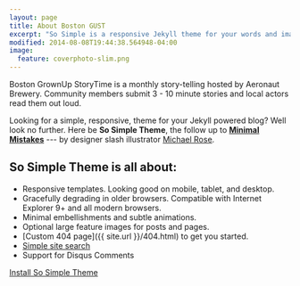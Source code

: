 ```yaml
---
layout: page
title: About Boston GUST
excerpt: "So Simple is a responsive Jekyll theme for your words and images."
modified: 2014-08-08T19:44:38.564948-04:00
image:
  feature: coverphoto-slim.png
---
```


Boston GrownUp StoryTime is a monthly story-telling hosted by Aeronaut Brewery. Community members submit 3 - 10 minute stories and local actors read them out loud.

Looking for a simple, responsive, theme for your Jekyll powered blog? Well look no further. Here be **So Simple Theme**, the follow up to [**Minimal Mistakes**](http://mmistakes.github.io/minimal-mistakes) --- by designer slash illustrator [Michael Rose](http://mademistakes.com).

## So Simple Theme is all about:

* Responsive templates. Looking good on mobile, tablet, and desktop.
* Gracefully degrading in older browsers. Compatible with Internet Explorer 9+ and all modern browsers.
* Minimal embellishments and subtle animations.
* Optional large feature images for posts and pages.
* [Custom 404 page]({{ site.url }}/404.html) to get you started.
* [Simple site search](https://github.com/christian-fei/Simple-Jekyll-Search)
* Support for Disqus Comments

<a markdown="0" href="{{ site.url }}/theme-setup" class="btn">Install So Simple Theme</a>

[^1]: Example: *domain.com/category-name/post-title*
